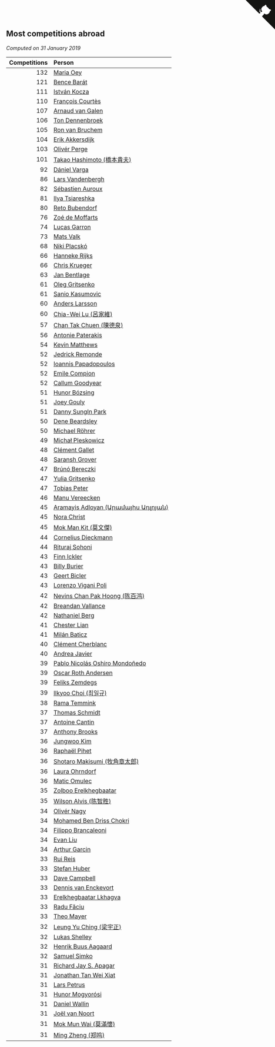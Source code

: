 ## Most competitions abroad

*Computed on 31 January 2019*

| Competitions | Person |
| ---: | :--- |
| 132 | [Maria Oey](https://www.worldcubeassociation.org/persons/2007OEYM01) |
| 121 | [Bence Barát](https://www.worldcubeassociation.org/persons/2008BARA01) |
| 111 | [István Kocza](https://www.worldcubeassociation.org/persons/2005KOCZ01) |
| 110 | [François Courtès](https://www.worldcubeassociation.org/persons/2008COUR01) |
| 107 | [Arnaud van Galen](https://www.worldcubeassociation.org/persons/2006GALE01) |
| 106 | [Ton Dennenbroek](https://www.worldcubeassociation.org/persons/2003DENN01) |
| 105 | [Ron van Bruchem](https://www.worldcubeassociation.org/persons/2003BRUC01) |
| 104 | [Erik Akkersdijk](https://www.worldcubeassociation.org/persons/2005AKKE01) |
| 103 | [Olivér Perge](https://www.worldcubeassociation.org/persons/2007PERG01) |
| 101 | [Takao Hashimoto (橋本貴夫)](https://www.worldcubeassociation.org/persons/2007HASH01) |
| 92 | [Dániel Varga](https://www.worldcubeassociation.org/persons/2008VARG01) |
| 86 | [Lars Vandenbergh](https://www.worldcubeassociation.org/persons/2003VAND01) |
| 82 | [Sébastien Auroux](https://www.worldcubeassociation.org/persons/2008AURO01) |
| 81 | [Ilya Tsiareshka](https://www.worldcubeassociation.org/persons/2012TERE01) |
| 80 | [Reto Bubendorf](https://www.worldcubeassociation.org/persons/2012BUBE01) |
| 76 | [Zoé de Moffarts](https://www.worldcubeassociation.org/persons/2010MOFF02) |
| 74 | [Lucas Garron](https://www.worldcubeassociation.org/persons/2006GARR01) |
| 73 | [Mats Valk](https://www.worldcubeassociation.org/persons/2007VALK01) |
| 68 | [Niki Placskó](https://www.worldcubeassociation.org/persons/2008PLAC01) |
| 66 | [Hanneke Rijks](https://www.worldcubeassociation.org/persons/2008RIJK01) |
| 66 | [Chris Krueger](https://www.worldcubeassociation.org/persons/2006KRUE01) |
| 63 | [Jan Bentlage](https://www.worldcubeassociation.org/persons/2010BENT01) |
| 61 | [Oleg Gritsenko](https://www.worldcubeassociation.org/persons/2011GRIT01) |
| 61 | [Sanio Kasumovic](https://www.worldcubeassociation.org/persons/2009KASU01) |
| 60 | [Anders Larsson](https://www.worldcubeassociation.org/persons/2003LARS01) |
| 60 | [Chia-Wei Lu (呂家維)](https://www.worldcubeassociation.org/persons/2007LUCH01) |
| 57 | [Chan Tak Chuen (陳德泉)](https://www.worldcubeassociation.org/persons/2007CHUE01) |
| 56 | [Antonie Paterakis](https://www.worldcubeassociation.org/persons/2012PATE01) |
| 54 | [Kevin Matthews](https://www.worldcubeassociation.org/persons/2010MATT02) |
| 52 | [Jedrick Remonde](https://www.worldcubeassociation.org/persons/2008REMO01) |
| 52 | [Ioannis Papadopoulos](https://www.worldcubeassociation.org/persons/2013PAPA01) |
| 52 | [Emile Compion](https://www.worldcubeassociation.org/persons/2007COMP01) |
| 52 | [Callum Goodyear](https://www.worldcubeassociation.org/persons/2012GOOD02) |
| 51 | [Hunor Bózsing](https://www.worldcubeassociation.org/persons/2009BOZS01) |
| 51 | [Joey Gouly](https://www.worldcubeassociation.org/persons/2007GOUL01) |
| 51 | [Danny SungIn Park](https://www.worldcubeassociation.org/persons/2015PARK13) |
| 50 | [Dene Beardsley](https://www.worldcubeassociation.org/persons/2009BEAR01) |
| 50 | [Michael Röhrer](https://www.worldcubeassociation.org/persons/2009ROHR01) |
| 49 | [Michał Pleskowicz](https://www.worldcubeassociation.org/persons/2009PLES01) |
| 48 | [Clément Gallet](https://www.worldcubeassociation.org/persons/2004GALL02) |
| 48 | [Saransh Grover](https://www.worldcubeassociation.org/persons/2014GROV01) |
| 47 | [Brúnó Bereczki](https://www.worldcubeassociation.org/persons/2008BERE01) |
| 47 | [Yulia Gritsenko](https://www.worldcubeassociation.org/persons/2012SIDO01) |
| 47 | [Tobias Peter](https://www.worldcubeassociation.org/persons/2014PETE03) |
| 46 | [Manu Vereecken](https://www.worldcubeassociation.org/persons/2010VERE01) |
| 45 | [Aramayis Adloyan (Արամայիս Ադլոյան)](https://www.worldcubeassociation.org/persons/2012ADLO01) |
| 45 | [Nora Christ](https://www.worldcubeassociation.org/persons/2009CHRI03) |
| 45 | [Mok Man Kit (莫文傑)](https://www.worldcubeassociation.org/persons/2009KITM01) |
| 44 | [Cornelius Dieckmann](https://www.worldcubeassociation.org/persons/2009DIEC01) |
| 44 | [Rituraj Sohoni](https://www.worldcubeassociation.org/persons/2012SOHO01) |
| 43 | [Finn Ickler](https://www.worldcubeassociation.org/persons/2012ICKL01) |
| 43 | [Billy Burier](https://www.worldcubeassociation.org/persons/2014BURI01) |
| 43 | [Geert Bicler](https://www.worldcubeassociation.org/persons/2010BICL01) |
| 43 | [Lorenzo Vigani Poli](https://www.worldcubeassociation.org/persons/2007POLI01) |
| 42 | [Nevins Chan Pak Hoong (陈百鸿)](https://www.worldcubeassociation.org/persons/2010CHAN20) |
| 42 | [Breandan Vallance](https://www.worldcubeassociation.org/persons/2007VALL01) |
| 42 | [Nathaniel Berg](https://www.worldcubeassociation.org/persons/2012BERG04) |
| 41 | [Chester Lian](https://www.worldcubeassociation.org/persons/2009LIAN03) |
| 41 | [Milán Baticz](https://www.worldcubeassociation.org/persons/2005BATI01) |
| 40 | [Clément Cherblanc](https://www.worldcubeassociation.org/persons/2014CHER05) |
| 40 | [Andrea Javier](https://www.worldcubeassociation.org/persons/2010JAVI01) |
| 39 | [Pablo Nicolás Oshiro Mondoñedo](https://www.worldcubeassociation.org/persons/2010MOND01) |
| 39 | [Oscar Roth Andersen](https://www.worldcubeassociation.org/persons/2008ANDE02) |
| 39 | [Feliks Zemdegs](https://www.worldcubeassociation.org/persons/2009ZEMD01) |
| 39 | [Ilkyoo Choi (최일규)](https://www.worldcubeassociation.org/persons/2008CHOI04) |
| 38 | [Rama Temmink](https://www.worldcubeassociation.org/persons/2006TEMM01) |
| 37 | [Thomas Schmidt](https://www.worldcubeassociation.org/persons/2013SCHM02) |
| 37 | [Antoine Cantin](https://www.worldcubeassociation.org/persons/2010CANT02) |
| 37 | [Anthony Brooks](https://www.worldcubeassociation.org/persons/2008SEAR01) |
| 36 | [Jungwoo Kim](https://www.worldcubeassociation.org/persons/2014KIMJ02) |
| 36 | [Raphaël Pihet](https://www.worldcubeassociation.org/persons/2011PIHE01) |
| 36 | [Shotaro Makisumi (牧角章太郎)](https://www.worldcubeassociation.org/persons/2003MAKI01) |
| 36 | [Laura Ohrndorf](https://www.worldcubeassociation.org/persons/2009OHRN01) |
| 36 | [Matic Omulec](https://www.worldcubeassociation.org/persons/2010OMUL02) |
| 35 | [Zolboo Erelkhegbaatar](https://www.worldcubeassociation.org/persons/2013EREL01) |
| 35 | [Wilson Alvis (陈智胜)](https://www.worldcubeassociation.org/persons/2011ALVI01) |
| 34 | [Olivér Nagy](https://www.worldcubeassociation.org/persons/2004NAGY01) |
| 34 | [Mohamed Ben Driss Chokri](https://www.worldcubeassociation.org/persons/2015CHOK01) |
| 34 | [Filippo Brancaleoni](https://www.worldcubeassociation.org/persons/2008BRAN01) |
| 34 | [Evan Liu](https://www.worldcubeassociation.org/persons/2009LIUE01) |
| 34 | [Arthur Garcin](https://www.worldcubeassociation.org/persons/2014GARC27) |
| 33 | [Rui Reis](https://www.worldcubeassociation.org/persons/2015REIS02) |
| 33 | [Stefan Huber](https://www.worldcubeassociation.org/persons/2007HUBE01) |
| 33 | [Dave Campbell](https://www.worldcubeassociation.org/persons/2005CAMP01) |
| 33 | [Dennis van Enckevort](https://www.worldcubeassociation.org/persons/2011ENCK01) |
| 33 | [Erelkhegbaatar Lkhagva](https://www.worldcubeassociation.org/persons/2013LKHA01) |
| 33 | [Radu Făciu](https://www.worldcubeassociation.org/persons/2009FACI01) |
| 33 | [Theo Mayer](https://www.worldcubeassociation.org/persons/2012MAYE01) |
| 32 | [Leung Yu Ching (梁宇正)](https://www.worldcubeassociation.org/persons/2008CHIN01) |
| 32 | [Lukas Shelley](https://www.worldcubeassociation.org/persons/2016SHEL03) |
| 32 | [Henrik Buus Aagaard](https://www.worldcubeassociation.org/persons/2006BUUS01) |
| 32 | [Samuel Simko](https://www.worldcubeassociation.org/persons/2016SIMK01) |
| 31 | [Richard Jay S. Apagar](https://www.worldcubeassociation.org/persons/2010APAG01) |
| 31 | [Jonathan Tan Wei Xiat](https://www.worldcubeassociation.org/persons/2009XIAT02) |
| 31 | [Lars Petrus](https://www.worldcubeassociation.org/persons/1982PETR01) |
| 31 | [Hunor Mogyorósi](https://www.worldcubeassociation.org/persons/2015MOGY01) |
| 31 | [Daniel Wallin](https://www.worldcubeassociation.org/persons/2013WALL03) |
| 31 | [Joël van Noort](https://www.worldcubeassociation.org/persons/2004NOOR01) |
| 31 | [Mok Mun Wai (莫滿懷)](https://www.worldcubeassociation.org/persons/2008WAIM01) |
| 31 | [Ming Zheng (郑鸣)](https://www.worldcubeassociation.org/persons/2009ZHEN11) |


<a href="https://github.com/jonatanklosko/wca_statistics" class="github-corner" aria-label="View source on Github"><svg width="80" height="80" viewBox="0 0 250 250" style="fill:#151513; color:#fff; position: absolute; top: 0; border: 0; right: 0;" aria-hidden="true"><path d="M0,0 L115,115 L130,115 L142,142 L250,250 L250,0 Z"></path><path d="M128.3,109.0 C113.8,99.7 119.0,89.6 119.0,89.6 C122.0,82.7 120.5,78.6 120.5,78.6 C119.2,72.0 123.4,76.3 123.4,76.3 C127.3,80.9 125.5,87.3 125.5,87.3 C122.9,97.6 130.6,101.9 134.4,103.2" fill="currentColor" style="transform-origin: 130px 106px;" class="octo-arm"></path><path d="M115.0,115.0 C114.9,115.1 118.7,116.5 119.8,115.4 L133.7,101.6 C136.9,99.2 139.9,98.4 142.2,98.6 C133.8,88.0 127.5,74.4 143.8,58.0 C148.5,53.4 154.0,51.2 159.7,51.0 C160.3,49.4 163.2,43.6 171.4,40.1 C171.4,40.1 176.1,42.5 178.8,56.2 C183.1,58.6 187.2,61.8 190.9,65.4 C194.5,69.0 197.7,73.2 200.1,77.6 C213.8,80.2 216.3,84.9 216.3,84.9 C212.7,93.1 206.9,96.0 205.4,96.6 C205.1,102.4 203.0,107.8 198.3,112.5 C181.9,128.9 168.3,122.5 157.7,114.1 C157.9,116.9 156.7,120.9 152.7,124.9 L141.0,136.5 C139.8,137.7 141.6,141.9 141.8,141.8 Z" fill="currentColor" class="octo-body"></path></svg></a><style>.github-corner:hover .octo-arm{animation:octocat-wave 560ms ease-in-out}@keyframes octocat-wave{0%,100%{transform:rotate(0)}20%,60%{transform:rotate(-25deg)}40%,80%{transform:rotate(10deg)}}@media (max-width:500px){.github-corner:hover .octo-arm{animation:none}.github-corner .octo-arm{animation:octocat-wave 560ms ease-in-out}}</style>
